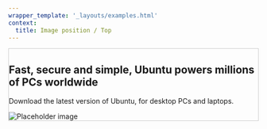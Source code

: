 ```yaml
---
wrapper_template: '_layouts/examples.html'
context:
  title: Image position / Top
---
```


<section class="p-strip u-image-position" style="border: 1px solid #cdcdcd;">
  <div class="row">
    <div class="col-6">
      <h2>Fast, secure and simple, Ubuntu powers millions of PCs worldwide</h2>
      <p>Download the latest version of Ubuntu, for desktop PCs and laptops.</p>
    </div>
    <div class="col-6">
      <img src="https://assets.ubuntu.com/v1/c6504e94-Dell_XPS_Laptop_Front-Desktop.png?h=200" alt="Placeholder image" class="u-image-position--top" />
    </div>
  </div>
</section>
